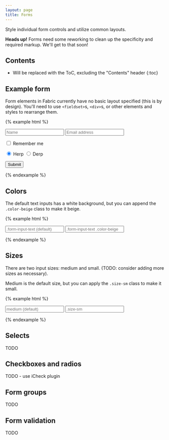 ```yaml
---
layout: page
title: Forms
---
```


Style individual form controls and utilize common layouts.

<div class="flash">
  <strong>Heads up!</strong> Forms need some reworking to clean up the specificity and required markup. We'll get to that soon!
</div>

## Contents

* Will be replaced with the ToC, excluding the "Contents" header
{:toc}

## Example form

Form elements in Fabric currently have no basic layout specified (this is by design). You'll need to use `<fieldset>`s, `<div>`s, or other elements and styles to rearrange them.

{% example html %}
<form>
  <input type="text" class="form-input-text" placeholder="Name">
  <input type="email" class="form-input-text" placeholder="Email address">

  <p>
    <label>
      <input type="checkbox"> Remember me
    </label>
  </p>

  <p>
    <label>
      <input type="radio" id="herp" name="herpderp" checked> Herp
    </label>
    <label>
      <input type="radio" id="derp" name="herpderp"> Derp
    </label>
  </p>

  <p>
    <button class="button color-yellow" type="submit">Submit</button>
  </p>
</form>
{% endexample %}

## Colors

The default text inputs has a white background, but you can append the `.color-beige` class to make it beige.

{% example html %}
<form>
  <input class="form-input-text" type="text" placeholder=".form-input-text (default)">
  <input class="form-input-text color-beige" type="text" placeholder=".form-input-text .color-beige">
</form>
{% endexample %}

## Sizes

There are two input sizes: medium and small. (TODO: consider adding more sizes as necessary).

Medium is the default size, but you can apply the `.size-sm` class to make it small.

{% example html %}
<form>
  <input class="form-input-text" type="text" placeholder="medium (default)">
  <input class="form-input-text size-sm" type="text" placeholder=".size-sm">
</form>
{% endexample %}

## Selects

TODO

## Checkboxes and radios

TODO - use iCheck plugin

## Form groups

TODO

## Form validation

TODO
